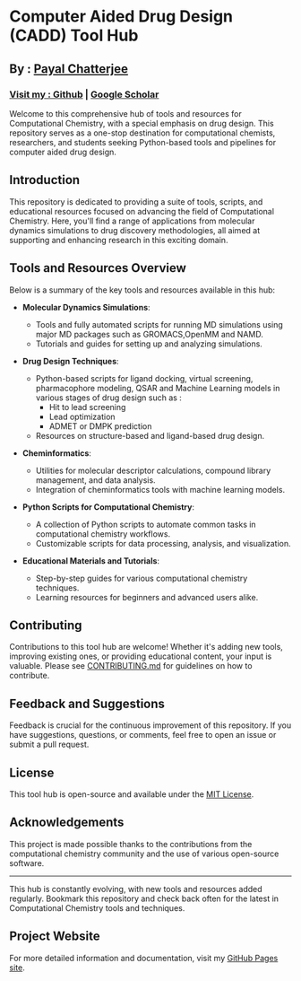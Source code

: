 # Computer Aided Drug Design (CADD) Tool Hub
## By : [Payal Chatterjee](https://www.linkedin.com/in/payal-chatterjee-47026628/)
### [Visit my : Github](https://github.com/cpayal) | [Google Scholar](https://scholar.google.com/citations?user=I_8EyjcAAAAJ&hl=en)


Welcome to this comprehensive hub of tools and resources for Computational Chemistry, with a special emphasis on drug design. This repository serves as a one-stop destination for computational chemists, researchers, and students seeking Python-based tools and pipelines for  computer aided drug design. 

## Introduction

This repository is dedicated to providing a suite of tools, scripts, and educational resources focused on advancing the field of Computational Chemistry. Here, you'll find a range of applications from molecular dynamics simulations to drug discovery methodologies, all aimed at supporting and enhancing research in this exciting domain. 

## Tools and Resources Overview

Below is a summary of the key tools and resources available in this hub:

- **Molecular Dynamics Simulations**:
  - Tools and fully automated scripts for running MD simulations using major MD packages such as GROMACS,OpenMM and NAMD.
  - Tutorials and guides for setting up and analyzing simulations.

- **Drug Design Techniques**:
  - Python-based scripts for ligand docking, virtual screening, pharmacophore modeling, QSAR and Machine Learning models in various stages of drug design such as :
     - Hit to lead screening
     - Lead optimization
     - ADMET or DMPK  prediction
  - Resources on structure-based and ligand-based drug design.

- **Cheminformatics**:
  - Utilities for molecular descriptor calculations, compound library management, and data analysis.
  - Integration of cheminformatics tools with machine learning models.

- **Python Scripts for Computational Chemistry**:
  - A collection of Python scripts to automate common tasks in computational chemistry workflows.
  - Customizable scripts for data processing, analysis, and visualization.

- **Educational Materials and Tutorials**:
  - Step-by-step guides for various computational chemistry techniques.
  - Learning resources for beginners and advanced users alike.

## Contributing

Contributions to this tool hub are welcome! Whether it's adding new tools, improving existing ones, or providing educational content, your input is valuable. Please see [CONTRIBUTING.md](/contributing.md) for guidelines on how to contribute.

## Feedback and Suggestions

Feedback is crucial for the continuous improvement of this repository. If you have suggestions, questions, or comments, feel free to open an issue or submit a pull request.

## License

This tool hub is open-source and available under the [MIT License](/LICENSE).

## Acknowledgements

This project is made possible thanks to the contributions from the computational chemistry community and the use of various open-source software.

---

This hub is constantly evolving, with new tools and resources added regularly. Bookmark this repository and check back often for the latest in Computational Chemistry tools and techniques.

## Project Website
For more detailed information and documentation, visit my [GitHub Pages site](https://cpayal.github.io/caddtools).
